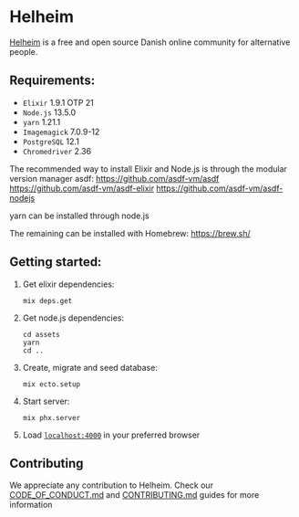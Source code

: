 # Helheim

[Helheim](https://helheim.dk) is a free and open source Danish online community for alternative people.

## Requirements:

  * `Elixir` 1.9.1 OTP 21
  * `Node.js` 13.5.0
  * `yarn` 1.21.1
  * `Imagemagick` 7.0.9-12
  * `PostgreSQL` 12.1
  * `Chromedriver` 2.36

The recommended way to install Elixir and Node.js is through the modular version manager asdf:
https://github.com/asdf-vm/asdf
https://github.com/asdf-vm/asdf-elixir
https://github.com/asdf-vm/asdf-nodejs

yarn can be installed through node.js

The remaining can be installed with Homebrew:
https://brew.sh/

## Getting started:

1. Get elixir dependencies:

    ```
    mix deps.get
    ```

2. Get node.js dependencies:

    ```
    cd assets
    yarn
    cd ..
    ```

3. Create, migrate and seed database:

    ```
    mix ecto.setup
    ```

4. Start server:

    ```
    mix phx.server
    ```

5. Load [`localhost:4000`](http://localhost:4000) in your preferred browser

## Contributing

We appreciate any contribution to Helheim.
Check our [CODE_OF_CONDUCT.md](CODE_OF_CONDUCT.md) and [CONTRIBUTING.md](CONTRIBUTING.md) guides for more information
